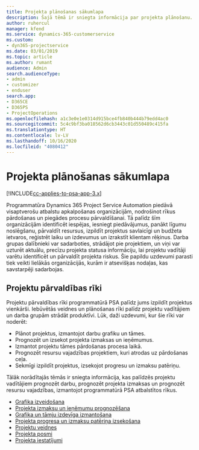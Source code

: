 ```yaml
---
title: Projekta plānošanas sākumlapa
description: Šajā tēmā ir sniegta informācija par projekta plānošanu.
author: ruhercul
manager: kfend
ms.service: dynamics-365-customerservice
ms.custom:
- dyn365-projectservice
ms.date: 03/01/2019
ms.topic: article
ms.author: rumant
audience: Admin
search.audienceType:
- admin
- customizer
- enduser
search.app:
- D365CE
- D365PS
- ProjectOperations
ms.openlocfilehash: a1c3e0e1e0314d915bce4fb840b444b79edd4ac0
ms.sourcegitcommit: 5c4c9bf3ba018562d6cb3443c01d550489c415fa
ms.translationtype: HT
ms.contentlocale: lv-LV
ms.lasthandoff: 10/16/2020
ms.locfileid: "4080412"
---
```

# <a name="project-planning-home-page"></a>Projekta plānošanas sākumlapa

[!INCLUDE[cc-applies-to-psa-app-3.x](../includes/cc-applies-to-psa-app-3x.md)]

Programmatūra Dynamics 365 Project Service Automation piedāvā visaptverošu atbalstu apkalpošanas organizācijām, nodrošinot rīkus pārdošanas un piegādes procesu pārvaldīšanai. Tā palīdz šīm organizācijām identificēt iespējas, iesniegt piedāvājumus, panākt līgumu noslēgšanu, pārvaldīt resursus, izpildīt projektus savlaicīgi un budžeta ietvaros, reģistrēt laiku un izdevumus un izrakstīt klientam rēķinus. Darba grupas dalībnieki var sadarboties, strādājot pie projektiem, un viņi var uzturēt aktuālu, precīzu projekta statusa informāciju, lai projektu vadītāji varētu identificēt un pārvaldīt projekta riskus. Šie papildu uzdevumi parasti tiek veikti lielākās organizācijās, kurām ir atsevišķas nodaļas, kas savstarpēji sadarbojas.

## <a name="project-management-tools"></a>Projektu pārvaldības rīki

Projektu pārvaldības rīki programmatūrā PSA palīdz jums izpildīt projektus vienkārši. Iebūvētās veidnes un plānošanas rīki palīdz projektu vadītājiem un darba grupām strādāt produktīvi. Lūk, daži uzdevumi, kur šie rīki var noderēt:

- Plānot projektus, izmantojot darbu grafiku un tāmes.
- Prognozēt un izsekot projekta izmaksas un ieņēmumus.
- Izmantot projektu tāmes pārdošanas procesa laikā.
- Prognozēt resursu vajadzības projektiem, kuri atrodas uz pārdošanas ceļa.
- Sekmīgi izpildīt projektus, izsekojot progresu un izmaksu patēriņu.

Tālāk norādītajās tēmās ir sniegta informācija, kas palīdzēs projektu vadītājiem prognozēt darbu, prognozēt projekta izmaksas un prognozēt resursu vajadzības, izmantojot programmatūrā PSA atbalstītos rīkus.

- [Grafika izveidošana](project-creating.md)
- [Projekta izmaksu un ieņēmumu prognozēšana](project-estimating.md)
- [Grafika un tāmju izdevīga izmantošana](project-leveraging.md)
- [Projekta progresa un izmaksu patēriņa izsekošana](project-tracking.md)
- [Projektu veidnes](project-templates.md)
- [Projekta posmi](project-stages.md)
- [Projekta iestatījumi](project-settings.md)
